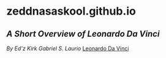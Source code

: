 # zeddnasaskool.github.io #
## *A Short Overview of Leonardo Da Vinci* ##
*By Ed'z Kirk Gabriel S. Laurio*
[Leonardo Da Vinci](https://upload.wikimedia.org/wikipedia/commons/thumb/c/cb/Francesco_Melzi_-_Portrait_of_Leonardo.png/330px-Francesco_Melzi_-_Portrait_of_Leonardo.png)
